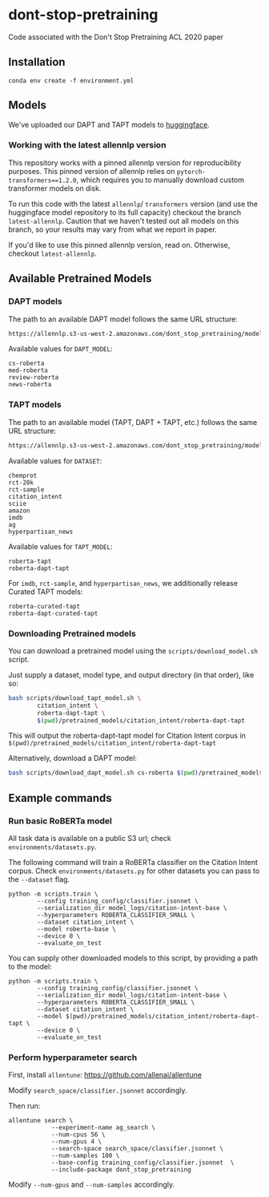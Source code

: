# dont-stop-pretraining
Code associated with the Don't Stop Pretraining ACL 2020 paper


## Installation

```
conda env create -f environment.yml
```

## Models

We've uploaded our DAPT and TAPT models to [huggingface](https://huggingface.co/allenai).

### Working with the latest allennlp version

This repository works with a pinned allennlp version for reproducibility purposes. This pinned version of allennlp relies on `pytorch-transformers==1.2.0`, which requires you to manually download custom transformer models on disk. 

To run this code with the latest `allennlp`/ `transformers` version (and use the huggingface model repository to its full capacity) checkout the branch `latest-allennlp`. Caution that we haven't tested out all models on this branch, so your results may vary from what we report in paper.

If you'd like to use this pinned allennlp version, read on. Otherwise, checkout `latest-allennlp`.

## Available Pretrained Models


### DAPT models

The path to an available DAPT model follows the same URL structure:

```bash
https://allennlp.s3-us-west-2.amazonaws.com/dont_stop_pretraining/models/$DAPT_MODEL
```

Available values for `DAPT_MODEL`:

```
cs-roberta
med-roberta
review-roberta
news-roberta
```


### TAPT models

The path to an available model (TAPT, DAPT + TAPT, etc.) follows the same URL structure:

```bash
https://allennlp.s3-us-west-2.amazonaws.com/dont_stop_pretraining/models/$DATASET/$TAPT_MODEL
```

Available values for `DATASET`:

```
chemprot
rct-20k
rct-sample
citation_intent
sciie
amazon
imdb
ag
hyperpartisan_news
```

Available values for `TAPT_MODEL`:

```
roberta-tapt
roberta-dapt-tapt
```

For `imdb`, `rct-sample`, and `hyperpartisan_news`, we additionally release Curated TAPT models:

```
roberta-curated-tapt
roberta-dapt-curated-tapt
```

### Downloading Pretrained models

You can download a pretrained model using the `scripts/download_model.sh` script.

Just supply a dataset, model type, and output directory (in that order), like so:

```bash
bash scripts/download_tapt_model.sh \
        citation_intent \
        roberta-dapt-tapt \
        $(pwd)/pretrained_models/citation_intent/roberta-dapt-tapt
```

This will output the roberta-dapt-tapt model for Citation Intent corpus in `$(pwd)/pretrained_models/citation_intent/roberta-dapt-tapt`


Alternatively, download a DAPT model:

```bash
bash scripts/download_dapt_model.sh cs-roberta $(pwd)/pretrained_models/cs-roberta
```

## Example commands

### Run basic RoBERTa model

All task data is available on a public S3 url; check `environments/datasets.py`.

The following command will train a RoBERTa classifier on the Citation Intent corpus. Check `environments/datasets.py` for other datasets you can pass to the `--dataset` flag.

```
python -m scripts.train \
        --config training_config/classifier.jsonnet \
        --serialization_dir model_logs/citation-intent-base \
        --hyperparameters ROBERTA_CLASSIFIER_SMALL \
        --dataset citation_intent \
        --model roberta-base \
        --device 0 \
        --evaluate_on_test
```

You can supply other downloaded models to this script, by providing a path to the model:

```
python -m scripts.train \
        --config training_config/classifier.jsonnet \
        --serialization_dir model_logs/citation-intent-base \
        --hyperparameters ROBERTA_CLASSIFIER_SMALL \
        --dataset citation_intent \
        --model $(pwd)/pretrained_models/citation_intent/roberta-dapt-tapt \
        --device 0 \
        --evaluate_on_test
```

### Perform hyperparameter search

First, install `allentune`: https://github.com/allenai/allentune

Modify `search_space/classifier.jsonnet` accordingly.

Then run:
```
allentune search \
            --experiment-name ag_search \
            --num-cpus 56 \
            --num-gpus 4 \
            --search-space search_space/classifier.jsonnet \
            --num-samples 100 \
            --base-config training_config/classifier.jsonnet  \
            --include-package dont_stop_pretraining
```

Modify `--num-gpus` and `--num-samples` accordingly.